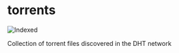 torrents 
========
![Indexed](https://img.shields.io/badge/indexed-231762-blue)

Collection of torrent files discovered in the DHT network
